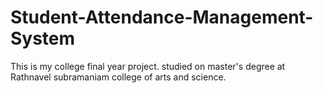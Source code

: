 # Student-Attendance-Management-System
This is my college final year project. studied on master's degree at Rathnavel subramaniam college of arts and science. 
        
                
